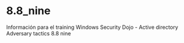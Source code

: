 # 8.8_nine
Información para el training Windows Security Dojo - Active directory Adversary tactics 8.8 nine

